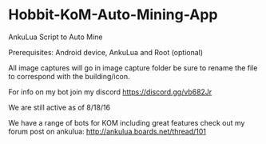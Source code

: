 # Hobbit-KoM-Auto-Mining-App

AnkuLua Script to Auto Mine

Prerequisites: Android device, AnkuLua and Root (optional)

All image captures will go in image capture folder be sure to rename the file to correspond with the building/icon.

For info on my bot join my discord https://discord.gg/vb682Jr

We are still active as of 8/18/16

We have a range of bots for KOM including great features check out my forum post on ankulua: http://ankulua.boards.net/thread/101
